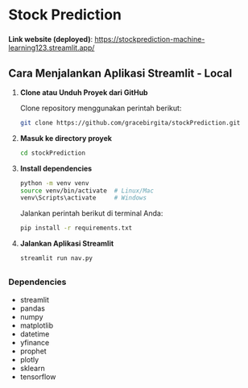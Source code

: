 # Stock Prediction
###
**Link website (deployed)**: https://stockprediction-machine-learning123.streamlit.app/


## Cara Menjalankan Aplikasi Streamlit - Local

1. **Clone atau Unduh Proyek dari GitHub**

   Clone repository menggunakan perintah berikut:
    ```bash
    git clone https://github.com/gracebirgita/stockPrediction.git
    ```
 2. **Masuk ke directory proyek**
    ```bash
    cd stockPrediction
    ```
 3. **Install dependencies**
    ```bash
    python -m venv venv
    source venv/bin/activate  # Linux/Mac
    venv\Scripts\activate     # Windows
    ```

    Jalankan perintah berikut di terminal Anda:
    ```bash
    pip install -r requirements.txt
    ```
 4. **Jalankan Aplikasi Streamlit**

    ```bash
    streamlit run nav.py
    ```

##

### Dependencies

*   streamlit
*   pandas
*   numpy
*   matplotlib
*   datetime
*   yfinance
*   prophet
*   plotly
*   sklearn
*   tensorflow
